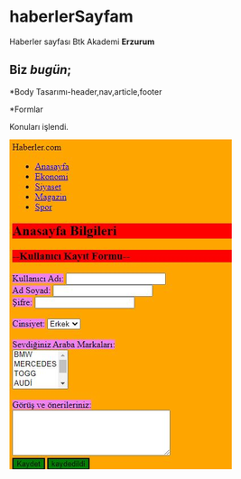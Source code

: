 # haberlerSayfam
Haberler sayfası Btk Akademi **Erzurum**

## Biz *bugün*;
*Body Tasarımı-header,nav,article,footer

*Formlar 

Konuları işlendi.

![](image.JPG)
